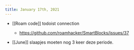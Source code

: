 ```yaml
---
title: January 17th, 2021
---
```


- [[Roam code]] todoist connection
	 - https://github.com/roamhacker/SmartBlocks/issues/37

- [[June]] slaapjes moeten nog 3 keer deze periode. 
